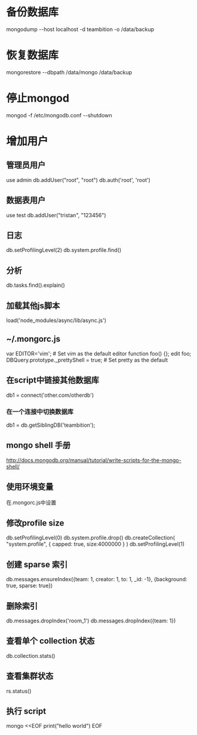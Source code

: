 # 备份数据库
mongodump --host localhost -d teambition -o /data/backup
# 恢复数据库
mongorestore --dbpath /data/mongo /data/backup
# 停止mongod
mongod -f /etc/mongodb.conf --shutdown

# 增加用户
## 管理员用户
use admin
db.addUser("root", "root")
db.auth('root', 'root')
## 数据表用户
use test
db.addUser("tristan", "123456")
## 日志
db.setProfilingLevel(2)
db.system.profile.find()
## 分析
db.tasks.find().explain()

## 加载其他js脚本
load('node_modules/async/lib/async.js')

## ~/.mongorc.js
var EDITOR='vim';  # Set vim as the default editor
function foo() {};
edit foo;
DBQuery.prototype._prettyShell = true;  # Set pretty as the default

## 在script中链接其他数据库
db1 = connect('other.com/otherdb')
### 在一个连接中切换数据库
db1 = db.getSiblingDB('teambition');

## mongo shell 手册
http://docs.mongodb.org/manual/tutorial/write-scripts-for-the-mongo-shell/

## 使用环境变量
在.mongorc.js中设置

## 修改profile size
db.setProfilingLevel(0)
db.system.profile.drop()
db.createCollection( "system.profile", { capped: true, size:4000000 } )
db.setProfilingLevel(1)

## 创建 sparse 索引
db.messages.ensureIndex({team: 1, creator: 1, to: 1, _id: -1}, {background: true, sparse: true})

## 删除索引
db.messages.dropIndex('room_1')
db.messages.dropIndex({team: 1})

## 查看单个 collection 状态
db.collection.stats()

## 查看集群状态
rs.status()

## 执行 script
mongo <<EOF
  print("hello world")
EOF
